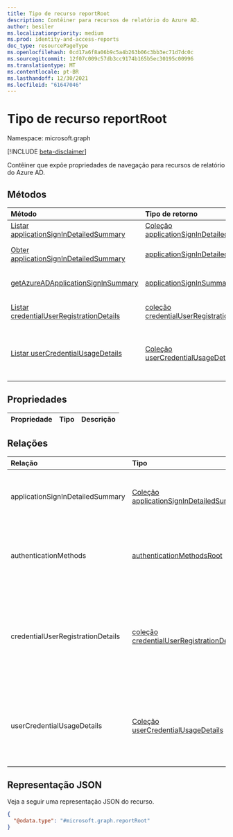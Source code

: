 ```yaml
---
title: Tipo de recurso reportRoot
description: Contêiner para recursos de relatório do Azure AD.
author: besiler
ms.localizationpriority: medium
ms.prod: identity-and-access-reports
doc_type: resourcePageType
ms.openlocfilehash: 0cd17a6f8a06b9c5a4b263b06c3bb3ec71d7dc0c
ms.sourcegitcommit: 12f07c009c57db3cc9174b165b5ec30195c00996
ms.translationtype: MT
ms.contentlocale: pt-BR
ms.lasthandoff: 12/30/2021
ms.locfileid: "61647046"
---
```

# <a name="reportroot-resource-type"></a>Tipo de recurso reportRoot

Namespace: microsoft.graph

[!INCLUDE [beta-disclaimer](../../includes/beta-disclaimer.md)]

Contêiner que expõe propriedades de navegação para recursos de relatório do Azure AD.

## <a name="methods"></a>Métodos

|Método|Tipo de retorno|Descrição|
|:---|:---|:---|
| [Listar applicationSignInDetailedSummary](../api/reportroot-list-applicationsignindetailedsummary.md) | [Coleção applicationSignInDetailedSummary](applicationsignindetailedsummary.md) | Recuperar **objetos applicationSignInDetailedSummary.** |
| [Obter applicationSignInDetailedSummary](../api/applicationsignindetailedsummary-get.md) | [applicationSignInDetailedSummary](applicationsignindetailedsummary.md) | Leia as propriedades e as relações de um **objeto applicationSignInDetailedSummary.** |
| [getAzureADApplicationSignInSummary](../api/reportroot-getazureadapplicationsigninsummary.md) | [applicationSignInSummary](applicationsigninsummary.md) | Leia as propriedades e as relações de **um objeto applicationSignInSummary.** |
|[Listar credentialUserRegistrationDetails](../api/reportroot-list-credentialuserregistrationdetails.md)|[coleção credentialUserRegistrationDetails](../resources/credentialuserregistrationdetails.md)|Obter os detalhes dos objetos credentialUserRegistrationDetails para um determinado locatário.|
|[Listar userCredentialUsageDetails](../api/reportroot-list-usercredentialusagedetails.md)|[Coleção userCredentialUsageDetails](../resources/usercredentialusagedetails.md)|Obter os objetos userCredentialUsageDetails para um determinado locatário. Os detalhes incluem informações do usuário, status da redefinição e o motivo da falha.|
<!--Temporarily hide these functions until we document them and others.
|[getAzureADLicenseUsage](../api/reportroot-getazureadlicenseusage.md)|[azureADLicenseUsage](../resources/azureadlicenseusage.md) collection|**TODO: Add Description**|
|[getAzureADUserFeatureUsage](../api/reportroot-getazureaduserfeatureusage.md)|[azureADUserFeatureUsage](../resources/azureaduserfeatureusage.md) collection|**TODO: Add Description**|
|[getAzureADFeatureUsage](../api/reportroot-getazureadfeatureusage.md)|[azureADFeatureUsage](../resources/azureadfeatureusage.md) collection|**TODO: Add Description**|
|[getAzureADApplicationSignInSummary](../api/reportroot-getazureadapplicationsigninsummary.md)|[applicationSignInSummary](../resources/applicationsigninsummary.md) collection|**TODO: Add Description**|
|[getCredentialUserRegistrationCount](../api/reportroot-getcredentialuserregistrationcount.md)|[credentialUserRegistrationCount](../resources/credentialuserregistrationcount.md) collection|**TODO: Add Description**|
|[getCredentialUsageSummary](../api/reportroot-getcredentialusagesummary.md)|[credentialUsageSummary](../resources/credentialusagesummary.md) collection|**TODO: Add -->

## <a name="properties"></a>Propriedades
|Propriedade|Tipo|Descrição|
|:---|:---|:---|

## <a name="relationships"></a>Relações
|Relação|Tipo|Descrição|
|:---|:---|:---|
|applicationSignInDetailedSummary|[Coleção applicationSignInDetailedSummary](../resources/applicationsignindetailedsummary.md)|Representa um resumo detalhado de uma assinatura de aplicativo.|
|authenticationMethods|[authenticationMethodsRoot](../resources/authenticationmethodsroot.md)|Contêiner para propriedades de navegação para recursos de autenticação do Azure AD.|
|credentialUserRegistrationDetails|[coleção credentialUserRegistrationDetails](../resources/credentialuserregistrationdetails.md)|Detalhes do uso de redefinição de senha de autoatendados e autenticação multifafatória (MFA) para todos os usuários registrados.|
|userCredentialUsageDetails|[Coleção userCredentialUsageDetails](../resources/usercredentialusagedetails.md)|Representa o uso de redefinição de senha de autoatendados (SSPR) para um determinado locatário.|

## <a name="json-representation"></a>Representação JSON
Veja a seguir uma representação JSON do recurso.
<!-- {
  "blockType": "resource",
  "keyProperty": "id",
  "@odata.type": "microsoft.graph.reportRoot",
  "openType": false
}
-->
``` json
{
  "@odata.type": "#microsoft.graph.reportRoot"
}
```
